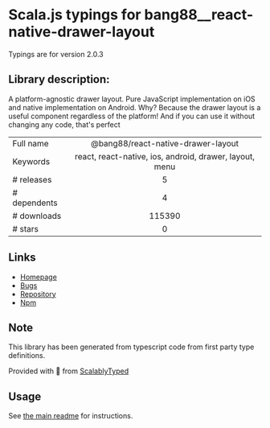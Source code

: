
# Scala.js typings for bang88__react-native-drawer-layout

Typings are for version 2.0.3

## Library description:
A platform-agnostic drawer layout. Pure JavaScript implementation on iOS and native implementation on Android. Why? Because the drawer layout is a useful component regardless of the platform! And if you can use it without changing any code, that's perfect

|                    |                 |
| ------------------ | :-------------: |
| Full name          | @bang88/react-native-drawer-layout |
| Keywords           | react, react-native, ios, android, drawer, layout, menu |
| # releases         | 5 |
| # dependents       | 4 |
| # downloads        | 115390 |
| # stars            | 0 |

## Links
- [Homepage](https://github.com/react-native-community/react-native-drawer-layout#readme)
- [Bugs](https://github.com/react-native-community/react-native-drawer-layout/issues)
- [Repository](https://github.com/react-native-community/react-native-drawer-layout)
- [Npm](https://www.npmjs.com/package/%40bang88%2Freact-native-drawer-layout)
    


## Note
This library has been generated from typescript code from first party type definitions.

Provided with :purple_heart: from [ScalablyTyped](https://github.com/oyvindberg/ScalablyTyped)

## Usage
See [the main readme](../../readme.md) for instructions.


